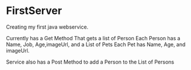 # FirstServer

Creating my first java webservice.

Currently has a Get Method That gets a list of Person
Each Person has a Name, Job, Age,imageUrl, and a List of Pets
Each Pet has Name, Age, and imageUrl.

Service also has a Post Method to add a Person to the List of Persons 
